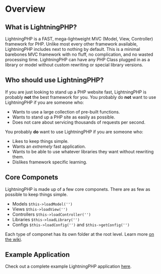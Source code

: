 # Overview
## What is LightningPHP?
LightningPHP is a FAST, mega-lightweight MVC (Model, View, Controller) framework for PHP.  Unlike most every other framework available, LightningPHP includes next to nothing by default.  This is a minimal barebones MVC framework with no fluff, no complication, and no wasted processing time.  LightningPHP can have any PHP Class plugged in as a library or model without custom rewriting or special library versions.


## Who should use LightningPHP?
If you are just looking to stand up a PHP website fast, LightningPHP is probably **not** the best framework for you.  You probably do **not** want to use LightningPHP if you are someone who:

- Wants to use a large collection of pre-built functions.
- Wants to stand up a PHP site as easily as possible.
- Does not care about servicing thousands of requests per second.

You probably **do** want to use LightningPHP if you are someone who:

- Likes to keep things simple.
- Wants an *extremely* fast application.
- Wants to be able to use whatever libraries they want without rewriting them.
- Dislikes framework specific learning.


## Core Componets
LightningPHP is made up of a few core componets.  There are as few as possible to keep things simple.  
- Models ``$this->loadModel('')``
- Views ``$this->loadView('')``
- Controllers ``$this->loadController('')``
- Libraries ``$this->loadLibrary('')``
- Configs ``$this->loadConfig('')`` and ``$this->getConfig('')``

Each type of componet has its own folder at the root level.  Learn more [on the wiki](https://github.com/integrii/LightningPHP/wiki/Command-Index).


## Example Application
Check out a complete example LightningPHP application [here](https://github.com/integrii/LightningPHP/wiki/Example-Application).

